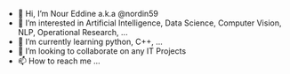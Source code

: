 - 👋 Hi, I’m Nour Eddine a.k.a @nordin59
- 👀 I’m interested in Artificial Intelligence, Data Science, Computer Vision, NLP, Operational Research, ...
- 🌱 I’m currently learning python, C++, ...
- 💞️ I’m looking to collaborate on any IT Projects
- 📫 How to reach me ...

<!---
nordin59/nordin59 is a ✨ special ✨ repository because its `README.md` (this file) appears on your GitHub profile.
You can click the Preview link to take a look at your changes.
--->
